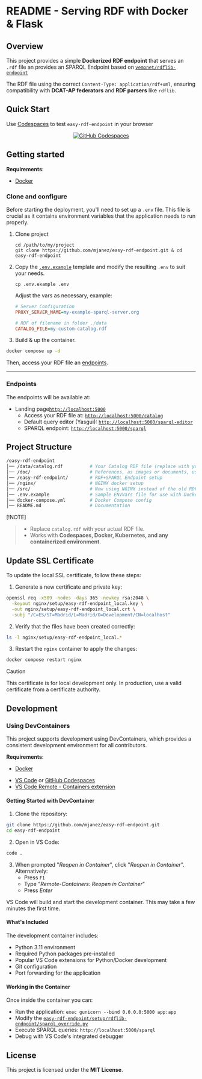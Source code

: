 # README - Serving RDF with Docker & Flask

## Overview
This project provides a simple **Dockerized RDF endpoint** that serves an `.rdf` file an provides an SPARQL Endpoint based on [`vemonet/rdflib-endpoint`](https://github.com/vemonet/rdflib-endpoint)

The RDF file using the correct `Content-Type: application/rdf+xml`, ensuring compatibility with **DCAT-AP federators** and **RDF parsers** like `rdflib`.

## Quick Start
Use [Codespaces](https://github.com/features/codespaces) to test `easy-rdf-endpoint` in your browser
<center><a href='https://codespaces.new/mjanez/easy-rdf-endpoint'><img src='https://github.com/codespaces/badge.svg' alt='GitHub Codespaces' style={{maxWidth: '100%'}}/></a></center>

## Getting started
**Requirements**:
* [Docker](https://docs.docker.com/get-docker/)

### Clone and configure
Before starting the deployment, you'll need to set up a `.env` file. This file is crucial as it contains environment variables that the application needs to run properly.

1. Clone project
    ```shell
    cd /path/to/my/project
    git clone https://github.com/mjanez/easy-rdf-endpoint.git & cd easy-rdf-endpoint
    ```

2. Copy the [`.env.example`](.env.example) template and modify the resulting `.env` to suit your needs.

    ```shell
    cp .env.example .env
    ```

    Adjust the vars as necessary, example:
    ```ini
    # Server Configuration
    PROXY_SERVER_NAME=my-example-sparql-server.org

    # RDF of filename in folder ./data 
    CATALOG_FILE=my-custom-catalog.rdf
    ```

3. Build & up the container.

```sh
docker compose up -d
```

Then, access your RDF file an [endpoints](#endpoints).

---

### Endpoints
The endpoints will be available at:
* Landing page[`http://localhost:5000`](http://localhost:5000)
    * Access your RDF file at: [`http://localhost:5000/catalog`](http://localhost:5000/catalog)
    * Default query editor (Yasgui): [`http://localhost:5000/sparql-editor`](http://localhost:5000/sparql-editor)
    * SPARQL endpoint: [`http://localhost:5000/sparql`](http://localhost5000/sparql)

## Project Structure
```sh
/easy-rdf-endpoint
│── /data/catalog.rdf          # Your Catalog RDF file (replace with your own)
│── /doc/                      # References, as images or documents, used in repo
│── /easy-rdf-endpoint/        # RDF+SPARQL Endpoint setup
│── /nginx/                    # NGINX docker setup
│── /src/                      # Now using NGINX instead of the old RDF serving mode
│── .env.example               # Sample ENVVars file for use with Docker Compose
│── docker-compose.yml         # Docker Compose config
│── README.md                  # Documentation
```

[!NOTE]
> - Replace `catalog.rdf` with your actual RDF file.  
> - Works with **Codespaces, Docker, Kubernetes, and any containerized environment**.

## Update SSL Certificate
To update the local SSL certificate, follow these steps:

1. Generate a new certificate and private key:
```sh
openssl req -x509 -nodes -days 365 -newkey rsa:2048 \
  -keyout nginx/setup/easy-rdf-endpoint_local.key \
  -out nginx/setup/easy-rdf-endpoint_local.crt \
  -subj "/C=ES/ST=Madrid/L=Madrid/O=Development/CN=localhost"
```

2. Verify that the files have been created correctly:
```sh
ls -l nginx/setup/easy-rdf-endpoint_local.*
```

3. Restart the `nginx` container to apply the changes:
```sh
docker compose restart nginx
```

> [!CAUTION]
> This certificate is for local development only. In production, use a valid certificate from a certificate authority.

## Development

### Using DevContainers
This project supports development using DevContainers, which provides a consistent development environment for all contributors.

**Requirements**:
* [Docker](https://docs.docker.com/get-docker/)
- [VS Code](https://code.visualstudio.com/) or [GitHub Codespaces](https://github.com/features/codespaces)
- [VS Code Remote - Containers extension](https://docs.rancherdesktop.io/how-to-guides/vs-code-remote-containers/)

#### Getting Started with DevContainer
1. Clone the repository:
```bash
git clone https://github.com/mjanez/easy-rdf-endpoint.git
cd easy-rdf-endpoint
```

2. Open in VS Code:
```bash
code .
```

3. When prompted "*Reopen in Container*", click "*Reopen in Container*". Alternatively:
   - Press `F1`
   - Type "*Remote-Containers: Reopen in Container*"
   - Press *Enter*

VS Code will build and start the development container. This may take a few minutes the first time.

#### What's Included
The development container includes:
- Python 3.11 environment
- Required Python packages pre-installed
- Popular VS Code extensions for Python/Docker development
- Git configuration
- Port forwarding for the application

#### Working in the Container
Once inside the container you can:
- Run the application: `exec gunicorn --bind 0.0.0.0:5000 app:app`
- Modify the [`easy-rdf-endpoint/setup/rdflib-endpoint/sparql_override.py`](./easy-rdf-endpoint/setup/rdflib-endpoint/sparql_override.py)
- Execute SPARQL queries: `http://localhost:5000/sparql`
- Debug with VS Code's integrated debugger

## License
This project is licensed under the **MIT License**. 
